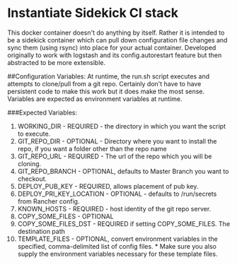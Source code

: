 # Instantiate Sidekick CI stack

This docker container doesn't do anything by itself. Rather it is intended to be a sidekick container which can pull down configuration file changes and sync them (using rsync) into place for your actual container. Developed originally to work with logstash and its config.autorestart feature but then abstracted to be more extensible.

##Configuration Variables:
At runtime, the run.sh script executes and attempts to clone/pull from a git repo. Certainly don't have to have persistent code to make this work but it does make the most sense. Variables are expected as environment variables at runtime.

###Expected Variables:                                                                       
 1. WORKING_DIR - REQUIRED - the directory in which you want the script to execute.        
 2. GIT_REPO_DIR - OPTIONAL - Directory where you want to install the repo, if you want a folder other than the repo name
 3. GIT_REPO_URL - REQUIRED - The url of the repo which you will be cloning.               
 4. GIT_REPO_BRANCH - OPTIONAL, defaults to Master Branch you want to checkout.            
 5. DEPLOY_PUB_KEY - REQUIRED, allows placement of pub key.                                
 6. DEPLOY_PRI_KEY_LOCATION - OPTIONAL - defaults to /run/secrets from Rancher config.     
 7. KNOWN_HOSTS - REQUIRED - host identity of the git repo server.                         
 8. COPY_SOME_FILES - OPTIONAL                                                             
 9. COPY_SOME_FILES_DST - REQUIRED if setting COPY_SOME_FILES. The destination path    
 10. TEMPLATE_FILES - OPTIONAL, convert environment variables in the specified, comma-delimited list of config files.
    * Make sure you also supply the environment variables necessary for these template files.